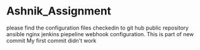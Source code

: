 # Ashnik_Assignment
please find the configuration files checkedin to git hub public repository
ansible 
nginx
jenkins piepeline
webhook configuration.
This is part of new commit
My first commit didn't work
